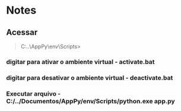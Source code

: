 # Notes

## Acessar

 > C:\..\AppPy\env\Scripts>

### digitar para ativar o ambiente virtual -  activate.bat

### digitar para desativar o ambiente virtual -  deactivate.bat

### Executar arquivo -  C:/../Documentos/AppPy/env/Scripts/python.exe app.py

